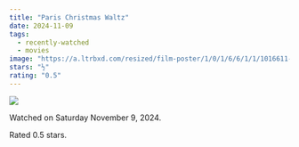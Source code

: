 ```yaml
---
title: "Paris Christmas Waltz"
date: 2024-11-09
tags:
  - recently-watched
  - movies
image: "https://a.ltrbxd.com/resized/film-poster/1/0/1/6/6/1/1/1016611-paris-christmas-waltz-0-600-0-900-crop.jpg?v=a078ef8794"
stars: "½"
rating: "0.5"
---
```


<div class="letterboxd-movie-data-content">
   <p><img src="https://a.ltrbxd.com/resized/film-poster/1/0/1/6/6/1/1/1016611-paris-christmas-waltz-0-600-0-900-crop.jpg?v=a078ef8794"/></p> <p>Watched on Saturday November 9, 2024.</p> 
  <p>Rated 0.5 stars.<p>
  <div class="float-clear"></div>
</div>

